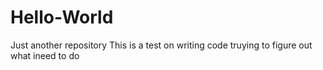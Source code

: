 # Hello-World
Just another repository
This is a test on writing code
truying to figure out what ineed to do 
